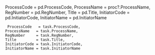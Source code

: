  ProcessCode   = pd.ProcessCode,
    ProcessName   = proc?.ProcessName,
    RegNumber     = pd.RegNumber,
    Title         = pd.Title,
    InitiatorCode = pd.InitiatorCode,
    InitiatorName = pd.InitiatorName







     ProcessCode   = task.ProcessCode,
    ProcessName   = task.ProcessName,
    RegNumber     = task.RegNumber,
    Title         = task.Title,
    InitiatorCode = task.InitiatorCode,
    InitiatorName = task.InitiatorName
